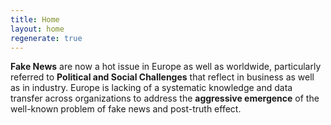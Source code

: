 ```yaml
---
title: Home
layout: home
regenerate: true
---
```


**Fake News** are now a hot issue in Europe as well as worldwide, particularly referred to **Political and Social Challenges** that reflect in business as well as in industry. Europe is lacking of a systematic knowledge and data transfer across organizations to address the **aggressive emergence** of the well-known problem of fake news and post-truth effect.